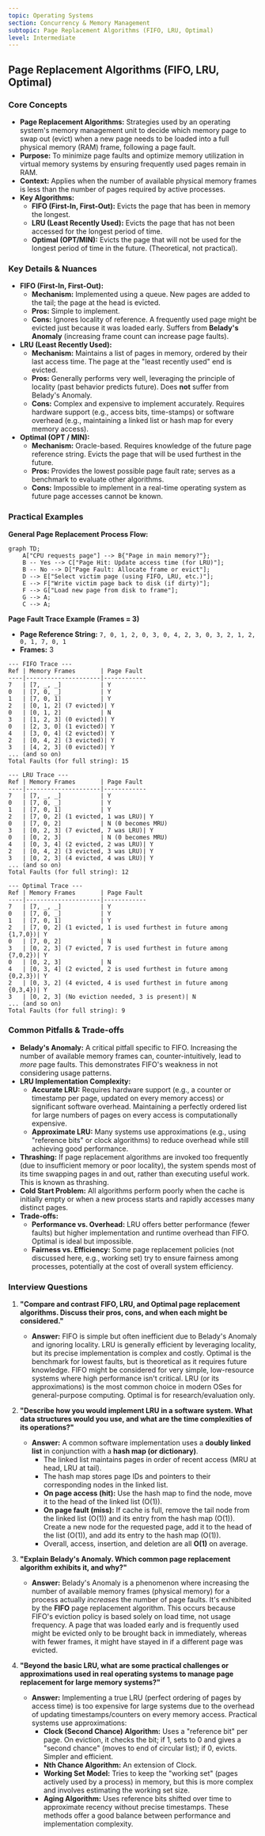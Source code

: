 ```yaml
---
topic: Operating Systems
section: Concurrency & Memory Management
subtopic: Page Replacement Algorithms (FIFO, LRU, Optimal)
level: Intermediate
---
```


## Page Replacement Algorithms (FIFO, LRU, Optimal)
### Core Concepts

*   **Page Replacement Algorithms:** Strategies used by an operating system's memory management unit to decide which memory page to swap out (evict) when a new page needs to be loaded into a full physical memory (RAM) frame, following a page fault.
*   **Purpose:** To minimize page faults and optimize memory utilization in virtual memory systems by ensuring frequently used pages remain in RAM.
*   **Context:** Applies when the number of available physical memory frames is less than the number of pages required by active processes.
*   **Key Algorithms:**
    *   **FIFO (First-In, First-Out):** Evicts the page that has been in memory the longest.
    *   **LRU (Least Recently Used):** Evicts the page that has not been accessed for the longest period of time.
    *   **Optimal (OPT/MIN):** Evicts the page that will not be used for the longest period of time in the future. (Theoretical, not practical).

### Key Details & Nuances

*   **FIFO (First-In, First-Out):**
    *   **Mechanism:** Implemented using a queue. New pages are added to the tail; the page at the head is evicted.
    *   **Pros:** Simple to implement.
    *   **Cons:** Ignores locality of reference. A frequently used page might be evicted just because it was loaded early. Suffers from **Belady's Anomaly** (increasing frame count can increase page faults).
*   **LRU (Least Recently Used):**
    *   **Mechanism:** Maintains a list of pages in memory, ordered by their last access time. The page at the "least recently used" end is evicted.
    *   **Pros:** Generally performs very well, leveraging the principle of locality (past behavior predicts future). Does **not** suffer from Belady's Anomaly.
    *   **Cons:** Complex and expensive to implement accurately. Requires hardware support (e.g., access bits, time-stamps) or software overhead (e.g., maintaining a linked list or hash map for every memory access).
*   **Optimal (OPT / MIN):**
    *   **Mechanism:** Oracle-based. Requires knowledge of the future page reference string. Evicts the page that will be used furthest in the future.
    *   **Pros:** Provides the lowest possible page fault rate; serves as a benchmark to evaluate other algorithms.
    *   **Cons:** Impossible to implement in a real-time operating system as future page accesses cannot be known.

### Practical Examples

**General Page Replacement Process Flow:**

```mermaid
graph TD;
    A["CPU requests page"] --> B{"Page in main memory?"};
    B -- Yes --> C["Page Hit: Update access time (for LRU)"];
    B -- No --> D["Page Fault: Allocate frame or evict"];
    D --> E["Select victim page (using FIFO, LRU, etc.)"];
    E --> F["Write victim page back to disk (if dirty)"];
    F --> G["Load new page from disk to frame"];
    G --> A;
    C --> A;
```

**Page Fault Trace Example (Frames = 3)**

*   **Page Reference String:** `7, 0, 1, 2, 0, 3, 0, 4, 2, 3, 0, 3, 2, 1, 2, 0, 1, 7, 0, 1`
*   **Frames:** 3

```
--- FIFO Trace ---
Ref | Memory Frames       | Page Fault
----|---------------------|------------
7   | [7, _, _]           | Y
0   | [7, 0, _]           | Y
1   | [7, 0, 1]           | Y
2   | [0, 1, 2] (7 evicted)| Y
0   | [0, 1, 2]           | N
3   | [1, 2, 3] (0 evicted)| Y
0   | [2, 3, 0] (1 evicted)| Y
4   | [3, 0, 4] (2 evicted)| Y
2   | [0, 4, 2] (3 evicted)| Y
3   | [4, 2, 3] (0 evicted)| Y
... (and so on)
Total Faults (for full string): 15

--- LRU Trace ---
Ref | Memory Frames       | Page Fault
----|---------------------|------------
7   | [7, _, _]           | Y
0   | [7, 0, _]           | Y
1   | [7, 0, 1]           | Y
2   | [7, 0, 2] (1 evicted, 1 was LRU)| Y
0   | [7, 0, 2]           | N (0 becomes MRU)
3   | [0, 2, 3] (7 evicted, 7 was LRU)| Y
0   | [0, 2, 3]           | N (0 becomes MRU)
4   | [0, 3, 4] (2 evicted, 2 was LRU)| Y
2   | [0, 4, 2] (3 evicted, 3 was LRU)| Y
3   | [0, 2, 3] (4 evicted, 4 was LRU)| Y
... (and so on)
Total Faults (for full string): 12

--- Optimal Trace ---
Ref | Memory Frames       | Page Fault
----|---------------------|------------
7   | [7, _, _]           | Y
0   | [7, 0, _]           | Y
1   | [7, 0, 1]           | Y
2   | [7, 0, 2] (1 evicted, 1 is used furthest in future among {1,7,0})| Y
0   | [7, 0, 2]           | N
3   | [0, 2, 3] (7 evicted, 7 is used furthest in future among {7,0,2})| Y
0   | [0, 2, 3]           | N
4   | [0, 3, 4] (2 evicted, 2 is used furthest in future among {0,2,3})| Y
2   | [0, 3, 2] (4 evicted, 4 is used furthest in future among {0,3,4})| Y
3   | [0, 2, 3] (No eviction needed, 3 is present)| N
... (and so on)
Total Faults (for full string): 9
```

### Common Pitfalls & Trade-offs

*   **Belady's Anomaly:** A critical pitfall specific to FIFO. Increasing the number of available memory frames can, counter-intuitively, lead to *more* page faults. This demonstrates FIFO's weakness in not considering usage patterns.
*   **LRU Implementation Complexity:**
    *   **Accurate LRU:** Requires hardware support (e.g., a counter or timestamp per page, updated on every memory access) or significant software overhead. Maintaining a perfectly ordered list for large numbers of pages on every access is computationally expensive.
    *   **Approximate LRU:** Many systems use approximations (e.g., using "reference bits" or clock algorithms) to reduce overhead while still achieving good performance.
*   **Thrashing:** If page replacement algorithms are invoked too frequently (due to insufficient memory or poor locality), the system spends most of its time swapping pages in and out, rather than executing useful work. This is known as thrashing.
*   **Cold Start Problem:** All algorithms perform poorly when the cache is initially empty or when a new process starts and rapidly accesses many distinct pages.
*   **Trade-offs:**
    *   **Performance vs. Overhead:** LRU offers better performance (fewer faults) but higher implementation and runtime overhead than FIFO. Optimal is ideal but impossible.
    *   **Fairness vs. Efficiency:** Some page replacement policies (not discussed here, e.g., working set) try to ensure fairness among processes, potentially at the cost of overall system efficiency.

### Interview Questions

1.  **"Compare and contrast FIFO, LRU, and Optimal page replacement algorithms. Discuss their pros, cons, and when each might be considered."**
    *   **Answer:** FIFO is simple but often inefficient due to Belady's Anomaly and ignoring locality. LRU is generally efficient by leveraging locality, but its precise implementation is complex and costly. Optimal is the benchmark for lowest faults, but is theoretical as it requires future knowledge. FIFO might be considered for very simple, low-resource systems where high performance isn't critical. LRU (or its approximations) is the most common choice in modern OSes for general-purpose computing. Optimal is for research/evaluation only.

2.  **"Describe how you would implement LRU in a software system. What data structures would you use, and what are the time complexities of its operations?"**
    *   **Answer:** A common software implementation uses a **doubly linked list** in conjunction with a **hash map (or dictionary)**.
        *   The linked list maintains pages in order of recent access (MRU at head, LRU at tail).
        *   The hash map stores page IDs and pointers to their corresponding nodes in the linked list.
        *   **On page access (hit):** Use the hash map to find the node, move it to the head of the linked list (O(1)).
        *   **On page fault (miss):** If cache is full, remove the tail node from the linked list (O(1)) and its entry from the hash map (O(1)). Create a new node for the requested page, add it to the head of the list (O(1)), and add its entry to the hash map (O(1)).
        *   Overall, access, insertion, and deletion are all **O(1)** on average.

3.  **"Explain Belady's Anomaly. Which common page replacement algorithm exhibits it, and why?"**
    *   **Answer:** Belady's Anomaly is a phenomenon where increasing the number of available memory frames (physical memory) for a process actually *increases* the number of page faults. It's exhibited by the **FIFO** page replacement algorithm. This occurs because FIFO's eviction policy is based solely on load time, not usage frequency. A page that was loaded early and is frequently used might be evicted only to be brought back in immediately, whereas with fewer frames, it might have stayed in if a different page was evicted.

4.  **"Beyond the basic LRU, what are some practical challenges or approximations used in real operating systems to manage page replacement for large memory systems?"**
    *   **Answer:** Implementing a true LRU (perfect ordering of pages by access time) is too expensive for large systems due to the overhead of updating timestamps/counters on every memory access. Practical systems use approximations:
        *   **Clock (Second Chance) Algorithm:** Uses a "reference bit" per page. On eviction, it checks the bit; if 1, sets to 0 and gives a "second chance" (moves to end of circular list); if 0, evicts. Simpler and efficient.
        *   **Nth Chance Algorithm:** An extension of Clock.
        *   **Working Set Model:** Tries to keep the "working set" (pages actively used by a process) in memory, but this is more complex and involves estimating the working set size.
        *   **Aging Algorithm:** Uses reference bits shifted over time to approximate recency without precise timestamps.
    These methods offer a good balance between performance and implementation complexity.